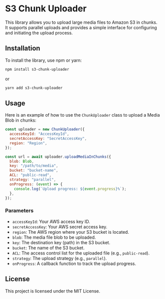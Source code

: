 # S3 Chunk Uploader

This library allows you to upload large media files to Amazon S3 in chunks. It supports parallel uploads and provides a simple interface for configuring and initiating the upload process.

## Installation

To install the library, use npm or yarn:

```bash
npm install s3-chunk-uploader
```

or

```bash
yarn add s3-chunk-uploader
```

## Usage

Here is an example of how to use the `ChunkUploader` class to upload a Media Blob in chunks:

```javascript
const uploader = new ChunkUploader({
  accessKeyId: "AccessKeyId",
  secretAccessKey: "SecretAccessKey",
  region: "Region",
});

const url = await uploader.uploadMediaInChunks({
  blob: Blob,
  key: "/path/to/media",
  bucket: "bucket-name",
  ACL: "public-read",
  strategy: "parallel",
  onProgress: (event) => {
    console.log(`Upload progress: ${event.progress}%`);
  },
});
```

### Parameters

- `accessKeyId`: Your AWS access key ID.
- `secretAccessKey`: Your AWS secret access key.
- `region`: The AWS region where your S3 bucket is located.
- `blob`: The media file blob to be uploaded.
- `key`: The destination key (path) in the S3 bucket.
- `bucket`: The name of the S3 bucket.
- `ACL`: The access control list for the uploaded file (e.g., `public-read`).
- `strategy`: The upload strategy (e.g., `parallel`).
- `onProgress`: A callback function to track the upload progress.

## License

This project is licensed under the MIT License.
